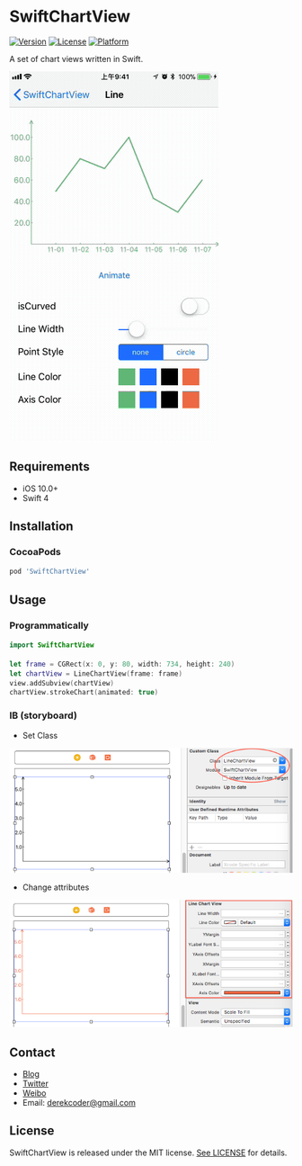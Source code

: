 # SwiftChartView
[![Version](https://img.shields.io/cocoapods/v/SwiftChartView.svg?style=flat)](http://cocoapods.org/pods/SwiftChartView)
[![License](https://img.shields.io/cocoapods/l/SwiftChartView.svg?style=flat)](http://cocoapods.org/pods/SwiftChartView)
[![Platform](https://img.shields.io/cocoapods/p/SwiftChartView.svg?style=flat)](http://cocoapods.org/pods/SwiftChartView)

A set of chart views written in Swift.

<img src="https://github.com/derekcoder/SwiftChartView/blob/master/SwiftChartViewDemo/demo.gif">

## Requirements

- iOS 10.0+
- Swift 4

## Installation

### CocoaPods

```ruby
pod 'SwiftChartView'
```

## Usage

### Programmatically

```swift
import SwiftChartView

let frame = CGRect(x: 0, y: 80, width: 734, height: 240)
let chartView = LineChartView(frame: frame)
view.addSubview(chartView)
chartView.strokeChart(animated: true)
```

### IB (storyboard)

- Set Class
<img src="https://github.com/derekcoder/SwiftChartView/blob/master/SwiftChartViewDemo/setclass.png">

- Change attributes
<img src="https://github.com/derekcoder/SwiftChartView/blob/master/SwiftChartViewDemo/attributes.png">


## Contact

- [Blog](http://blog.derekcoder.com)
- [Twitter](https://twitter.com/derekcoder_)
- [Weibo](https://weibo.com/u/6155322764)
- Email: derekcoder@gmail.com

## License

SwiftChartView is released under the MIT license. [See LICENSE](https://github.com/derekcoder/SwiftChartView/blob/master/LICENSE) for details.

